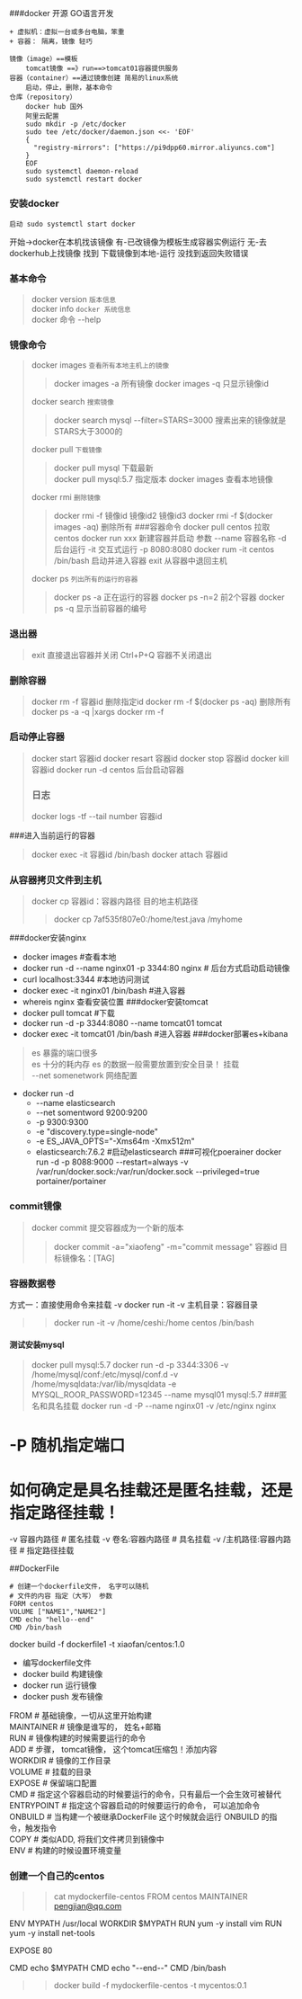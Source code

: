 
###docker 开源 GO语言开发
```
+ 虚拟机：虚拟一台或多台电脑，笨重
+ 容器： 隔离，镜像 轻巧

镜像（image）==模板  
    tomcat镜像 ==》run==>tomcat01容器提供服务
容器（container）==通过镜像创建 简易的linux系统
    启动，停止，删除，基本命令
仓库（repository）
    docker hub 国外
    阿里云配置
    sudo mkdir -p /etc/docker
    sudo tee /etc/docker/daemon.json <<- 'EOF'
    {
      "registry-mirrors": ["https://pi9dpp60.mirror.aliyuncs.com"]
    }
    EOF
    sudo systemctl daemon-reload
    sudo systemctl restart docker
```
### 安装docker
    启动 sudo systemctl start docker
开始->docker在本机找该镜像
有-已改镜像为模板生成容器实例运行
无-去dockerhub上找镜像
    找到 下载镜像到本地-运行
    没找到返回失败错误


### 基本命令
> docker version  ```版本信息```    
> docker info  ```docker 系统信息```    
> docker 命令 --help
### 镜像命令
> docker images ```查看所有本地主机上的镜像```
> > docker images -a 所有镜像
> > docker images -q 只显示镜像id
> 
> docker search ```搜索镜像```
> > docker search mysql --filter=STARS=3000   搜素出来的镜像就是STARS大于3000的
> 
> docker pull ```下载镜像```
> > docker pull mysql 下载最新  
> > docker pull mysql:5.7  指定版本
> > docker images 查看本地镜像
> 
> docker rmi ```删除镜像```
> > docker rmi -f 镜像id 镜像id2 镜像id3
> > docker rmi -f $(docker images -aq) 删除所有
###容器命令
> docker pull centos 拉取centos
> docker run xxx 新建容器并启动
> 参数 
> --name 容器名称
> -d 后台运行
> -it 交互式运行
> -p 8080:8080
> > docker rum -it centos /bin/bash 启动并进入容器
> > exit 从容器中退回主机   
> 
> docker ps ```列出所有的运行的容器```
>> docker ps -a 正在运行的容器
>> docker ps -n=2 前2个容器
>> docker ps -q 显示当前容器的编号

### 退出器
> exit 直接退出容器并关闭
> Ctrl+P+Q 容器不关闭退出
### 删除容器
> docker rm -f 容器id     删除指定id
> docker rm -f $(docker ps -aq) 删除所有
> docker ps -a -q |xargs docker rm -f
### 启动停止容器
> docker start 容器id
> docker resart 容器id
> docker stop 容器id
> docker kill 容器id
> docker run -d centos 后台启动容器
>### 日志
> docker logs -tf --tail number 容器id
> 
###进入当前运行的容器
> docker exec -it 容器id /bin/bash
> docker attach 容器id
### 从容器拷贝文件到主机
> docker cp 容器id：容器内路径  目的地主机路径
>> docker cp 7af535f807e0:/home/test.java /myhome
> 
###docker安装nginx
+ docker images #查看本地
+ docker run -d --name nginx01 -p 3344:80 nginx # 后台方式启动启动镜像
+ curl localhost:3344 #本地访问测试
+ docker exec  -it nginx01 /bin/bash #进入容器
+ whereis nginx 查看安装位置
###docker安装tomcat
+ docker pull tomcat #下载
+ docker run -d -p 3344:8080 --name tomcat01 tomcat
+ docker exec -it tomcat01 /bin/bash #进入容器
###docker部署es+kibana
> es 暴露的端口很多    
> es 十分的耗内存 
> es 的数据一般需要放置到安全目录！ 挂载  
> --net somenetwork 网络配置    
+ docker run -d 
  + --name elasticsearch 
  + --net somentword 9200:9200 
  + -p 9300:9300
  + -e "discovery.type=single-node"
  + -e ES_JAVA_OPTS="-Xms64m -Xmx512m"
  + elasticsearch:7.6.2 #启动elasticsearch
###可视化poerainer
docker run -d -p 8088:9000 --restart=always -v /var/run/docker.sock:/var/run/docker.sock --privileged=true portainer/portainer

### commit镜像
> docker commit 提交容器成为一个新的版本
>> docker commit -a="xiaofeng" -m="commit message" 容器id 目标镜像名：[TAG]


### 容器数据卷
方式一：直接使用命令来挂载 -v
docker run -it -v 主机目录：容器目录
>>docker run -it -v /home/ceshi:/home centos /bin/bash
#### 测试安装mysql 
> docker pull mysql:5.7
> docker run -d
-p 3344:3306
-v /home/mysql/conf:/etc/mysql/conf.d 
-v /home/mysqldata:/var/lib/mysqldata
-e MYSQL_ROOR_PASSWORD=12345
--name mysql01
mysql:5.7
###匿名和具名挂载
docker run -d -P --name nginx01 -v /etc/nginx nginx
# -P 随机指定端口
# 如何确定是具名挂载还是匿名挂载，还是指定路径挂载！
-v  容器内路径                   # 匿名挂载
-v  卷名:容器内路径               # 具名挂载
-v /主机路径:容器内路径            # 指定路径挂载
 
##DockerFile
```
# 创建一个dockerfile文件， 名字可以随机
# 文件的内容 指定（大写） 参数
FORM centos
VOLUME ["NAME1","NAME2"]
CMD echo "hello--end"
CMD /bin/bash
```
docker build -f dockerfile1 -t xiaofan/centos:1.0
+ 编写dockerfile文件
+ docker build 构建镜像
+ docker run 运行镜像
+ docker push 发布镜像

FROM            # 基础镜像，一切从这里开始构建        
MAINTAINER      # 镜像是谁写的， 姓名+邮箱     
RUN             # 镜像构建的时候需要运行的命令        
ADD             # 步骤， tomcat镜像， 这个tomcat压缩包！添加内容        
WORKDIR         # 镜像的工作目录       
VOLUME          # 挂载的目录     
EXPOSE          # 保留端口配置    
CMD             # 指定这个容器启动的时候要运行的命令，只有最后一个会生效可被替代       
ENTRYPOINT      # 指定这个容器启动的时候要运行的命令， 可以追加命令     
ONBUILD         # 当构建一个被继承DockerFile 这个时候就会运行 ONBUILD 的指令，触发指令      
COPY            # 类似ADD, 将我们文件拷贝到镜像中    
ENV             # 构建的时候设置环境变量   

### 创建一个自己的centos
>> cat mydockerfile-centos
FROM centos
MAINTAINER pengjian@qq.com


ENV MYPATH /usr/local
WORKDIR $MYPATH
RUN yum -y install vim
RUN yum -y install net-tools

EXPOSE 80

CMD echo $MYPATH
CMD echo "--end--"
CMD /bin/bash

>> docker build -f mydockerfile-centos -t mycentos:0.1


